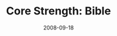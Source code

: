 ---
layout: media
category: media
series: "Core Strength"
title: "Core Strength: Bible"
date: 2008-09-18
description: "Brian Tome discusses how to build Core Strength through reading the bible."
video: "https://s3.amazonaws.com/crossroadsvideomessages/CoreStrength2.mp4"
video-poster: "https://www.crossroads.net/uploadedfiles/CoreStrength2-still.jpg"
---